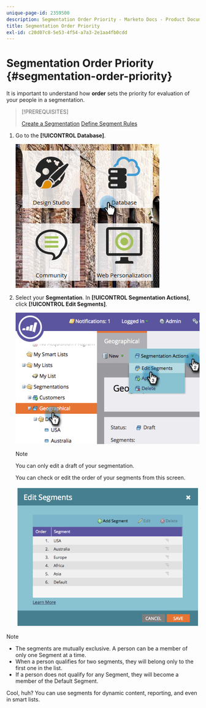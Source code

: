 ```yaml
---
unique-page-id: 2359500
description: Segmentation Order Priority - Marketo Docs - Product Documentation
title: Segmentation Order Priority
exl-id: c20d07c8-5e53-4f54-a7a3-2e1aa4fb0cdd
---
```

# Segmentation Order Priority {#segmentation-order-priority}

It is important to understand how **order** sets the priority for evaluation of your people in a segmentation.

>[!PREREQUISITES]
>
>[Create a Segmentation](/help/marketo/product-docs/personalization/segmentation-and-snippets/segmentation/create-a-segmentation.md)
>[Define Segment Rules](/help/marketo/product-docs/personalization/segmentation-and-snippets/segmentation/define-segment-rules.md)

1. Go to the **[!UICONTROL Database]**.

   ![](assets/image2017-3-29-8-3a9-3a33.png)

1. Select your **Segmentation**. In **[!UICONTROL Segmentation Actions]**, click **[!UICONTROL Edit Segments]**.

   ![](assets/image2014-9-16-10-3a11-3a55.png)

   >[!NOTE]
   >
   >You can only edit a draft of your segmentation.

   You can check or edit the order of your segments from this screen.

   ![](assets/image2014-9-16-10-3a12-3a3.png)

>[!NOTE]
>
>* The segments are mutually exclusive. A person can be a member of only one Segment at a time.
>* When a person qualifies for two segments, they will belong only to the first one in the list.
>* If a person does not qualify for any Segment, they will become a member of the Default Segment.

Cool, huh? You can use segments for dynamic content, reporting, and even in smart lists.
